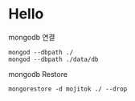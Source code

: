 # Hello

mongodb 연결

```
mongod --dbpath ./
mongod --dbpath ./data/db

```

mongodb Restore
```
mongorestore -d mojitok ./ --drop
```
